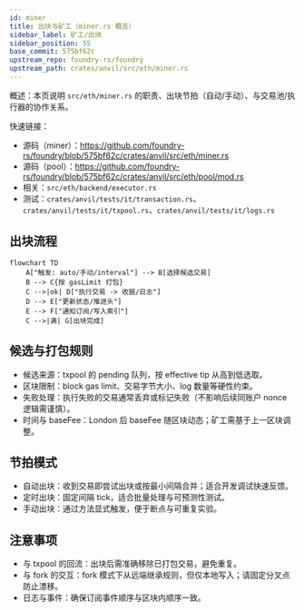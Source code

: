 ```yaml
---
id: miner
title: 出块与矿工（miner.rs 概览）
sidebar_label: 矿工/出块
sidebar_position: 55
base_commit: 575bf62c
upstream_repo: foundry-rs/foundry
upstream_path: crates/anvil/src/eth/miner.rs
---
```


概述：本页说明 `src/eth/miner.rs` 的职责、出块节拍（自动/手动）、与交易池/执行器的协作关系。

快速链接：
- 源码（miner）：https://github.com/foundry-rs/foundry/blob/575bf62c/crates/anvil/src/eth/miner.rs
- 源码（pool）：https://github.com/foundry-rs/foundry/blob/575bf62c/crates/anvil/src/eth/pool/mod.rs
- 相关：`src/eth/backend/executor.rs`
- 测试：`crates/anvil/tests/it/transaction.rs`、`crates/anvil/tests/it/txpool.rs`、`crates/anvil/tests/it/logs.rs`

## 出块流程

```mermaid
flowchart TD
	A["触发: auto/手动/interval"] --> B[选择候选交易]
	B --> C{按 gasLimit 打包}
	C -->|ok| D["执行交易 -> 收据/日志"]
	D --> E["更新状态/推进头"]
	E --> F["通知订阅/写入索引"]
	C -->|满| G[出块完成]
```

## 候选与打包规则

- 候选来源：txpool 的 pending 队列，按 effective tip 从高到低选取。
- 区块限制：block gas limit、交易字节大小、log 数量等硬性约束。
- 失败处理：执行失败的交易通常丢弃或标记失败（不影响后续同账户 nonce 逻辑需谨慎）。
- 时间与 baseFee：London 后 baseFee 随区块动态；矿工需基于上一区块调整。

## 节拍模式

- 自动出块：收到交易即尝试出块或按最小间隔合并；适合开发调试快速反馈。
- 定时出块：固定间隔 tick，适合批量处理与可预测性测试。
- 手动出块：通过方法显式触发，便于断点与可重复实验。

## 注意事项

- 与 txpool 的回流：出块后需准确移除已打包交易，避免重复。
- 与 fork 的交互：fork 模式下从远端继承规则，但仅本地写入；请固定分叉点防止漂移。
- 日志与事件：确保订阅事件顺序与区块内顺序一致。
